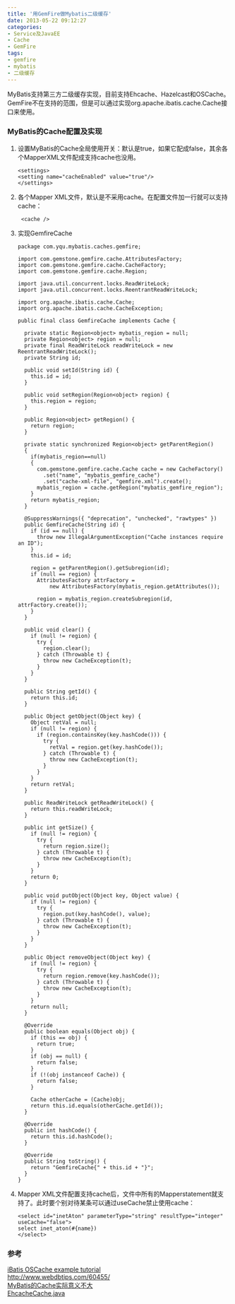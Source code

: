 ```yaml
---
title: '用GemFire做Mybatis二级缓存'
date: 2013-05-22 09:12:27
categories: 
- Service及JavaEE
- Cache
- GemFire
tags: 
- gemfire
- mybatis
- 二级缓存
---
```

MyBatis支持第三方二级缓存实现，目前支持Ehcache、Hazelcast和OSCache。
GemFire不在支持的范围，但是可以通过实现org.apache.ibatis.cache.Cache接口来使用。

### MyBatis的Cache配置及实现
1. 设置MyBatis的Cache全局使用开关：默认是true，如果它配成false，其余各个MapperXML文件配成支持cache也没用。
    ```
    <settings>                                 
    <setting name="cacheEnabled" value="true"/>
    </settings>
    ```
2. 各个Mapper XML文件，默认是不采用cache。在配置文件加一行就可以支持cache：
    ```
     <cache /> 
    ```
3. 实现GemfireCache
    ```
    package com.yqu.mybatis.caches.gemfire;
    
    import com.gemstone.gemfire.cache.AttributesFactory;
    import com.gemstone.gemfire.cache.CacheFactory;
    import com.gemstone.gemfire.cache.Region;
    
    import java.util.concurrent.locks.ReadWriteLock;
    import java.util.concurrent.locks.ReentrantReadWriteLock;
    
    import org.apache.ibatis.cache.Cache;
    import org.apache.ibatis.cache.CacheException;
    
    public final class GemfireCache implements Cache {
    
      private static Region<object> mybatis_region = null; 
      private Region<object> region = null;   
      private final ReadWriteLock readWriteLock = new ReentrantReadWriteLock(); 
      private String id; 
       
      public void setId(String id) { 
        this.id = id; 
      } 
       
      public void setRegion(Region<object> region) { 
        this.region = region; 
      } 
       
      public Region<object> getRegion() { 
        return region; 
      } 
       
      private static synchronized Region<object> getParentRegion() 
      { 
        if(mybatis_region==null) 
        { 
          com.gemstone.gemfire.cache.Cache cache = new CacheFactory() 
            .set("name", "mybatis_gemfire_cache") 
            .set("cache-xml-file", "gemfire.xml").create(); 
          mybatis_region = cache.getRegion("mybatis_gemfire_region"); 
        } 
        return mybatis_region; 
      } 
       
      @SuppressWarnings({ "deprecation", "unchecked", "rawtypes" }) 
      public GemfireCache(String id) { 
        if (id == null) { 
          throw new IllegalArgumentException("Cache instances require an ID"); 
        } 
        this.id = id; 
             
        region = getParentRegion().getSubregion(id); 
        if (null == region) { 
          AttributesFactory attrFactory = 
              new AttributesFactory(mybatis_region.getAttributes()); 
           
          region = mybatis_region.createSubregion(id, attrFactory.create()); 
        } 
      } 
       
      public void clear() { 
        if (null != region) { 
          try { 
            region.clear(); 
          } catch (Throwable t) { 
            throw new CacheException(t); 
          }   
        } 
      } 
       
      public String getId() { 
        return this.id; 
      } 
       
      public Object getObject(Object key) { 
        Object retVal = null; 
        if (null != region) { 
          if (region.containsKey(key.hashCode())) { 
            try { 
              retVal = region.get(key.hashCode()); 
            } catch (Throwable t) { 
              throw new CacheException(t); 
            }   
          } 
        } 
        return retVal; 
      } 
       
      public ReadWriteLock getReadWriteLock() { 
        return this.readWriteLock; 
      } 
       
      public int getSize() { 
        if (null != region) { 
          try { 
            return region.size(); 
          } catch (Throwable t) { 
            throw new CacheException(t); 
          } 
        } 
        return 0; 
      } 
       
      public void putObject(Object key, Object value) { 
        if (null != region) { 
          try { 
            region.put(key.hashCode(), value); 
          } catch (Throwable t) { 
            throw new CacheException(t); 
          } 
        } 
      } 
       
      public Object removeObject(Object key) { 
        if (null != region) { 
          try { 
            return region.remove(key.hashCode()); 
          } catch (Throwable t) { 
            throw new CacheException(t); 
          } 
        } 
        return null; 
      } 
       
      @Override 
      public boolean equals(Object obj) { 
        if (this == obj) { 
          return true; 
        } 
        if (obj == null) { 
          return false; 
        } 
        if (!(obj instanceof Cache)) { 
          return false; 
        } 
         
        Cache otherCache = (Cache)obj; 
        return this.id.equals(otherCache.getId()); 
      } 
       
      @Override 
      public int hashCode() { 
        return this.id.hashCode(); 
      } 
       
      @Override 
      public String toString() { 
        return "GemfireCache{" + this.id + "}"; 
      } 
    }
    ```

4. Mapper XML文件配置支持cache后，文件中所有的Mapperstatement就支持了。此时要个别对待某条可以通过useCache禁止使用cache：
    ```
    <select id="inetAton" parameterType="string" resultType="integer" useCache="false">    
    select inet_aton(#{name})
    </select>
    ```

### 参考
[iBatis OSCache example tutorial](http://howtodoinjava.com/2013/01/06/how-to-enable-caching-in-ibatis-using-oscache/)  
http://www.webdbtips.com/60455/  
[MyBatis的Cache实际意义不大](http://blog.csdn.net/xuezhimeng/article/details/7378096)  
[EhcacheCache.java](http://grepcode.com/file/repo1.maven.org/maven2/org.mybatis.caches/mybatis-ehcache/1.0.0-RC1/org/mybatis/caches/ehcache/EhcacheCache.java)  